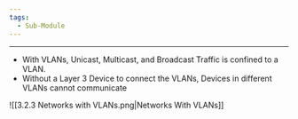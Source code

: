 ```yaml
---
tags:
  - Sub-Module
---
```


---
- With VLANs, Unicast, Multicast, and Broadcast Traffic is confined to a VLAN.
- Without a Layer 3 Device to connect the VLANs, Devices in different VLANs cannot communicate

![[3.2.3 Networks with VLANs.png|Networks With VLANs]]